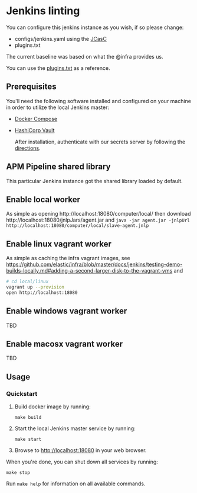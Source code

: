 # Jenkins linting

You can configure this jenkins instance as you wish, if so please change:

* configs/jenkins.yaml using the [JCasC](https://jenkins.io/projects/jcasc/)
* plugins.txt


The current baseline was based on what the @infra provides us.

You can use the [plugins.txt](https://github.com/elastic/infra/blob/master/docker/jenkins/configs/plugins.txt) as a reference.


## Prerequisites

You'll need the following software installed and configured on your machine in
order to utilize the local Jenkins master:

- [Docker Compose](https://docs.docker.com/compose/install/)

- [HashiCorp Vault](https://www.vaultproject.io/docs/install/)

  After installation, authenticate with our secrets server by following the
  [directions](https://github.com/elastic/infra/blob/master/docs/vault/README.md#github-auth).

## APM Pipeline shared library

This particular Jenkins instance got the shared library loaded by default.

## Enable local worker

As simple as opening http://localhost:18080/computer/local/ then download http://localhost:18080/jnlpJars/agent.jar
and `java -jar agent.jar -jnlpUrl http://localhost:18080/computer/local/slave-agent.jnlp `

## Enable linux vagrant worker

As simple as caching the infra vagrant images, see https://github.com/elastic/infra/blob/master/docs/jenkins/testing-demo-builds-locally.md#adding-a-second-larger-disk-to-the-vagrant-vms
and

```bash
# cd local/linux
vagrant up --provision
open http://localhost:18080
```

## Enable windows vagrant worker
TBD

## Enable macosx vagrant worker
TBD

## Usage

### Quickstart

1. Build docker image by running:

   ```
   make build
   ```

2. Start the local Jenkins master service by running:

   ```
   make start
   ```

3. Browse to <http://localhost:18080> in your web browser.

When you're done, you can shut down all services by running:

    make stop

Run `make help` for information on all available commands.
